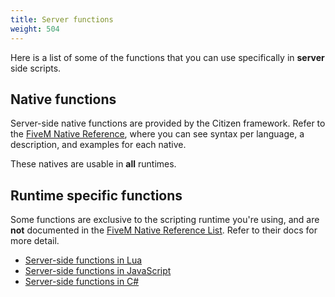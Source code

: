 ```yaml
---
title: Server functions
weight: 504
---
```


Here is a list of some of the functions that you can use specifically in **server** side scripts.

Native functions
----------------
Server-side native functions are provided by the Citizen framework. Refer to the [FiveM Native Reference](/docs/natives), where you can see syntax per language, a description, and examples for each native.

These natives are usable in **all** runtimes.

Runtime specific functions
--------------------------
Some functions are exclusive to the scripting runtime you're using, and are **not** documented
in the [FiveM Native Reference List](https://runtime.fivem.net/doc/reference.html). Refer to their docs for more detail.

- [Server-side functions in Lua](/docs/scripting-reference/runtimes/lua/server-functions)
- [Server-side functions in JavaScript](/docs/scripting-reference/runtimes/javascript/server-functions)
- [Server-side functions in C#](/docs/scripting-reference/runtimes/csharp/server-functions)
